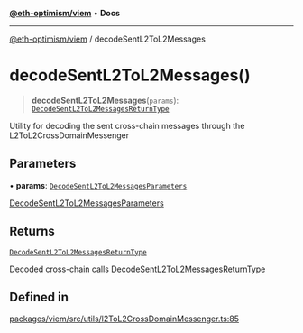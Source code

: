 [**@eth-optimism/viem**](../README.md) • **Docs**

***

[@eth-optimism/viem](../README.md) / decodeSentL2ToL2Messages

# decodeSentL2ToL2Messages()

> **decodeSentL2ToL2Messages**(`params`): [`DecodeSentL2ToL2MessagesReturnType`](../type-aliases/DecodeSentL2ToL2MessagesReturnType.md)

Utility for decoding the sent cross-chain messages through the L2ToL2CrossDomainMessenger

## Parameters

• **params**: [`DecodeSentL2ToL2MessagesParameters`](../type-aliases/DecodeSentL2ToL2MessagesParameters.md)

[DecodeSentL2ToL2MessagesParameters](../type-aliases/DecodeSentL2ToL2MessagesParameters.md)

## Returns

[`DecodeSentL2ToL2MessagesReturnType`](../type-aliases/DecodeSentL2ToL2MessagesReturnType.md)

Decoded cross-chain calls [DecodeSentL2ToL2MessagesReturnType](../type-aliases/DecodeSentL2ToL2MessagesReturnType.md)

## Defined in

[packages/viem/src/utils/l2ToL2CrossDomainMessenger.ts:85](https://github.com/ethereum-optimism/ecosystem/blob/37c6534910b25082298b9c156497899cc7f9678f/packages/viem/src/utils/l2ToL2CrossDomainMessenger.ts#L85)
